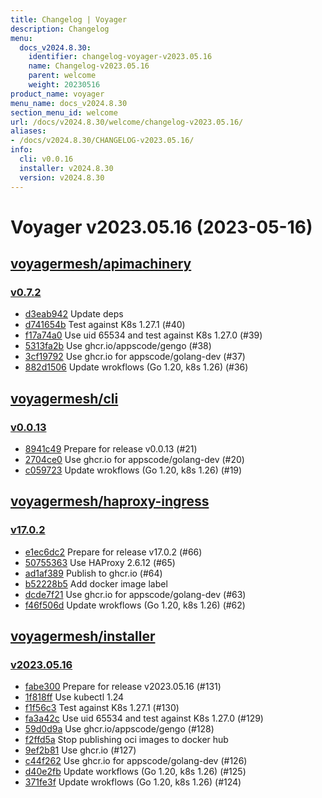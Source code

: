 ```yaml
---
title: Changelog | Voyager
description: Changelog
menu:
  docs_v2024.8.30:
    identifier: changelog-voyager-v2023.05.16
    name: Changelog-v2023.05.16
    parent: welcome
    weight: 20230516
product_name: voyager
menu_name: docs_v2024.8.30
section_menu_id: welcome
url: /docs/v2024.8.30/welcome/changelog-v2023.05.16/
aliases:
- /docs/v2024.8.30/CHANGELOG-v2023.05.16/
info:
  cli: v0.0.16
  installer: v2024.8.30
  version: v2024.8.30
---
```


# Voyager v2023.05.16 (2023-05-16)


## [voyagermesh/apimachinery](https://github.com/voyagermesh/apimachinery)

### [v0.7.2](https://github.com/voyagermesh/apimachinery/releases/tag/v0.7.2)

- [d3eab942](https://github.com/voyagermesh/apimachinery/commit/d3eab942) Update deps
- [d741654b](https://github.com/voyagermesh/apimachinery/commit/d741654b) Test against K8s 1.27.1 (#40)
- [f17a74a0](https://github.com/voyagermesh/apimachinery/commit/f17a74a0) Use uid 65534 and test against K8s 1.27.0 (#39)
- [5313fa2b](https://github.com/voyagermesh/apimachinery/commit/5313fa2b) Use ghcr.io/appscode/gengo (#38)
- [3cf19792](https://github.com/voyagermesh/apimachinery/commit/3cf19792) Use ghcr.io for appscode/golang-dev (#37)
- [882d1506](https://github.com/voyagermesh/apimachinery/commit/882d1506) Update wrokflows (Go 1.20, k8s 1.26) (#36)



## [voyagermesh/cli](https://github.com/voyagermesh/cli)

### [v0.0.13](https://github.com/voyagermesh/cli/releases/tag/v0.0.13)

- [8941c49](https://github.com/voyagermesh/cli/commit/8941c49) Prepare for release v0.0.13 (#21)
- [2704ce0](https://github.com/voyagermesh/cli/commit/2704ce0) Use ghcr.io for appscode/golang-dev (#20)
- [c059723](https://github.com/voyagermesh/cli/commit/c059723) Update wrokflows (Go 1.20, k8s 1.26) (#19)



## [voyagermesh/haproxy-ingress](https://github.com/voyagermesh/haproxy-ingress)

### [v17.0.2](https://github.com/voyagermesh/haproxy-ingress/releases/tag/v17.0.2)

- [e1ec6dc2](https://github.com/voyagermesh/haproxy-ingress/commit/e1ec6dc2b) Prepare for release v17.0.2 (#66)
- [50755363](https://github.com/voyagermesh/haproxy-ingress/commit/50755363b) Use HAProxy 2.6.12 (#65)
- [ad1af389](https://github.com/voyagermesh/haproxy-ingress/commit/ad1af389d) Publish to ghcr.io (#64)
- [b52228b5](https://github.com/voyagermesh/haproxy-ingress/commit/b52228b56) Add docker image label
- [dcde7f21](https://github.com/voyagermesh/haproxy-ingress/commit/dcde7f21f) Use ghcr.io for appscode/golang-dev (#63)
- [f46f506d](https://github.com/voyagermesh/haproxy-ingress/commit/f46f506da) Update wrokflows (Go 1.20, k8s 1.26) (#62)



## [voyagermesh/installer](https://github.com/voyagermesh/installer)

### [v2023.05.16](https://github.com/voyagermesh/installer/releases/tag/v2023.05.16)

- [fabe300](https://github.com/voyagermesh/installer/commit/fabe300) Prepare for release v2023.05.16 (#131)
- [1f818ff](https://github.com/voyagermesh/installer/commit/1f818ff) Use kubectl 1.24
- [f1f56c3](https://github.com/voyagermesh/installer/commit/f1f56c3) Test against K8s 1.27.1 (#130)
- [fa3a42c](https://github.com/voyagermesh/installer/commit/fa3a42c) Use uid 65534 and test against K8s 1.27.0 (#129)
- [59d0d9a](https://github.com/voyagermesh/installer/commit/59d0d9a) Use ghcr.io/appscode/gengo (#128)
- [f2ffd5a](https://github.com/voyagermesh/installer/commit/f2ffd5a) Stop publishing oci images to docker hub
- [9ef2b81](https://github.com/voyagermesh/installer/commit/9ef2b81) Use ghcr.io (#127)
- [c44f262](https://github.com/voyagermesh/installer/commit/c44f262) Use ghcr.io for appscode/golang-dev (#126)
- [d40e2fb](https://github.com/voyagermesh/installer/commit/d40e2fb) Update workflows (Go 1.20, k8s 1.26) (#125)
- [371fe3f](https://github.com/voyagermesh/installer/commit/371fe3f) Update wrokflows (Go 1.20, k8s 1.26) (#124)




